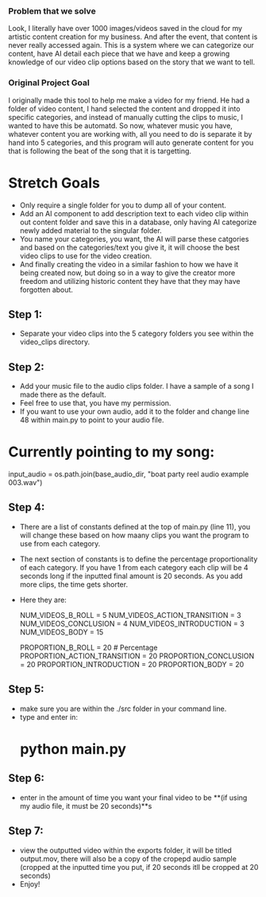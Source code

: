 ### Problem that we solve
Look, I literally have over 1000 images/videos saved in the cloud for my artistic content creation for my business. And after the event, that content is never really accessed again. This is a system where we can categorize our content, have AI detail each piece that we have and keep a growing knowledge of our video clip options based on the story that we want to tell.

### Original Project Goal
I originally made this tool to help me make a video for my friend. He had a folder of video content, I hand selected the content and dropped it into specific categories, and instead of manually cutting the clips to music, I wanted to have this be automatd. So now, whatever music you have, whatever content you are working with, all you need to do is separate it by hand into 5 categories, and this program will auto generate content for you that is following the beat of the song that it is targetting.

# Stretch Goals
- Only require a single folder for you to dump all of your content.
- Add an AI component to add description text to each video clip within out content folder and save this in a database, only having AI categorize newly added material to the singular folder.
- You name your categories, you want, the AI will parse these catgories and based on the categories/text you give it, it will choose the best video clips to use for the video creation.
- And finally creating the video in a similar fashion to how we have it being created now, but doing so in a way to give the creator more freedom and utilizing historic content they have that they may have forgotten about.


## Step 1:
 - Separate your video clips into the 5 category folders you see within the video_clips directory.
## Step 2:
- Add your music file to the audio clips folder. I have a sample of a song I made there as the default. 
- Feel free to use that, you have my permission.
- If you want to use your own audio, add it to the folder and change line 48 within main.py to point to your audio file.

# Currently pointing to my song:
input_audio = os.path.join(base_audio_dir, "boat party reel audio example 003.wav")

## Step 4:
- There are a list of constants defined at the top of main.py (line 11), you will change these based on how maany clips you want the program to use from each category.
- The next section of constants is to define the percentage proportionality of each category. If you have 1 from each category each clip will be 4 seconds long if the inputted final amount is 20 seconds. As you add more clips, the time gets shorter.
- Here they are:

    NUM_VIDEOS_B_ROLL = 5
    NUM_VIDEOS_ACTION_TRANSITION = 3
    NUM_VIDEOS_CONCLUSION = 4
    NUM_VIDEOS_INTRODUCTION = 3
    NUM_VIDEOS_BODY = 15

    PROPORTION_B_ROLL = 20  # Percentage
    PROPORTION_ACTION_TRANSITION = 20
    PROPORTION_CONCLUSION = 20
    PROPORTION_INTRODUCTION = 20
    PROPORTION_BODY = 20

## Step 5:
- make sure you are within the ./src folder in your command line.
- type and enter in:
    # python main.py

## Step 6:
- enter in the amount of time you want your final video to be **(if using my audio file, it must be 20 seconds)**s

## Step 7:
- view the outputted video within the exports folder, it will be titled output.mov, there will also be a copy of the cropepd audio sample (cropped at the inputted time you put, if 20 seconds itll be cropped at 20 seconds)
- Enjoy!




